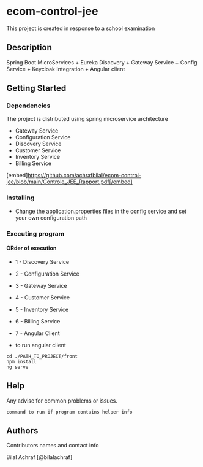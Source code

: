 # ecom-control-jee

This project is created in response to a school examination

## Description

Spring Boot MicroServices + Eureka Discovery + Gateway Service + Config Service + Keycloak Integration + Angular client

## Getting Started

### Dependencies

The project is distributed using spring microservice architecture

- Gateway Service
- Configuration Service
- Discovery Service
- Customer Service
- Inventory Service
- Billing Service

[embed]https://github.com/achrafbilal/ecom-control-jee/blob/main/Controle_JEE_Rapport.pdf[/embed]

### Installing

- Change the application.properties files in the config service and set your own configuration path

### Executing program

#### ORder of execution

- 1 - Discovery Service
- 2 - Configuration Service
- 3 - Gateway Service
- 4 - Customer Service
- 5 - Inventory Service
- 6 - Billing Service
- 7 - Angular Client

- to run angular client

```
cd ./PATH_TO_PROJECT/front
npm install
ng serve
```

## Help

Any advise for common problems or issues.

```
command to run if program contains helper info
```

## Authors

Contributors names and contact info

Bilal Achraf [@bilalachraf]
